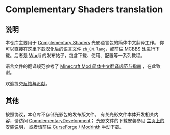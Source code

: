# Complementary Shaders translation

## 说明
本仓库主要用于 [Complementary Shaders](https://www.complementary.dev/shaders/) 光影语言包的简体中文翻译工作。
你可以直接在这里下载汉化后的语言文件 `zh_CN.lang`，或前往 [MCBBS](https://www.mcbbs.net/thread-1262472-1-1.html) 处进行下载。后者是 [Wudji](https://github.com/Wudji) 的发布帖子，包含下载、使用、配置等一系列教程。

语言文件的翻译规范参考了 [Minecraft Mod 简体中文翻译规范与指南](https://github.com/Meow-J/Mod-Translation-Styleguide) ，在此致谢。

欢迎提交[反馈与贡献](https://github.com/Miracle0565/ComplementaryShaders/issues)。


## 其他
按照协议，本仓库不存储光影包的发布版文件。
有关光影文件本体开发相关内容，请访问 [ComplementaryDevelopment](https://github.com/ComplementaryDevelopment)；
光影文件的下载安装参见 [主页上的安装说明](https://www.complementary.dev/shaders/#download-section)，
或者请前往 [CurseForge](https://www.curseforge.com/minecraft/customization/complementary-shaders/files) / [Modrinth](https://modrinth.com/shader/complementary-unbound/version/latest) 手动下载。
